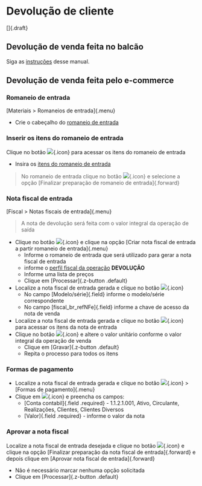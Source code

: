 # Devolução de cliente

[]{.draft}

## Devolução de venda feita no balcão

Siga as [instruções](/fiscal/outgoingInvoiceReturn) desse manual.

## Devolução de venda feita pelo e-commerce

### Romaneio de entrada

[Materiais > Romaneios de entrada]{.menu}

* Crie o cabeçalho do [romaneio de entrada](/material/incomingList/incomingList)

### Inserir os itens do romaneio de entrada

Clique no botão ![](https://static.zenerp.app.br/icons/action-child.svg){.icon} para acessar os itens do romaneio de entrada
* Insira os [itens do romaneio de entrada](/material/incomingList/incomingListItem)

>No romaneio de entrada clique no botão ![](https://static.zenerp.app.br/icons/action-forward.svg){.icon} e selecione a opção [Finalizar preparação de romaneio de entrada]{.forward}

### Nota fiscal de entrada

[Fiscal > Notas fiscais de entrada]{.menu} 

>A nota de devolução será feita com o valor integral da operação de saída

* Clique no botão ![](https://static.zenerp.app.br/icons/action-more-toolbar.svg){.icon} e clique na opção [Criar nota fiscal de entrada a partir romaneio de entrada]{.menu}
    * Informe o romaneio de entrada que será utilizado para gerar a nota fiscal de entrada
    * informe o [perfil fiscal da operação](./../fiscal/fiscalProfileOperation) **DEVOLUÇÃO**
    * Informe uma lista de preços
    * Clique em [Processar]{.z-button .default}
* Localize a nota fiscal de entrada gerada e clique no botão ![](https://static.zenerp.app.br/icons/action-update.svg){.icon}
    * No campo [Modelo/série]{.field} informe o modelo/série correspondente
    * No campo [fiscal_br_refNFe]{.field} informe a chave de acesso da nota de venda
* Localize a nota fiscal de entrada gerada e clique no botão ![](https://static.zenerp.app.br/icons/action-child.svg){.icon} para acessar os itens da nota de entrada
* Clique no botão ![](https://static.zenerp.app.br/icons/action-update.svg){.icon} e altere o valor unitário conforme o valor integral da operação de venda
    * Clique em [Gravar]{.z-button .default}
    * Repita o processo para todos os itens

### Formas de pagamento

* Localize a nota fiscal de entrada gerada e clique no botão ![](https://static.zenerp.app.br/icons/action-more.svg){.icon} > [Formas de pagamento]{.menu}
* Clique em ![](https://static.zenerp.app.br/icons/action-create.svg){.icon} e preencha os campos:
    * [Conta contabil]{.field .required} - 1.1.2.1.001, Ativo, Circulante, Realizações, Clientes, Clientes Diversos
    * [Valor]{.field .required} - informe o valor da nota

### Aprovar a nota fiscal

Localize a nota fiscal de entrada desejada e clique no botão ![](https://static.zenerp.app.br/icons/action-forward.svg){.icon} e clique na opção [Finalizar preparação da nota fiscal de entrada]{.forward} e depois clique em [Aprovar nota fiscal de entrada]{.forward}
* Não é necessário marcar nenhuma opção solicitada
* Clique em [Processar]{.z-button .default}